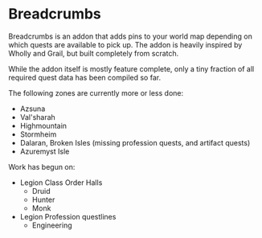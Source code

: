 # Breadcrumbs

Breadcrumbs is an addon that adds pins to your world map depending on which quests are available to pick up. The addon is heavily inspired by Wholly and Grail, but built completely from scratch.

While the addon itself is mostly feature complete, only a tiny fraction of all required quest data has been compiled so far.

The following zones are currently more or less done:

- Azsuna
- Val'sharah
- Highmountain
- Stormheim
- Dalaran, Broken Isles (missing profession quests, and artifact quests)
- Azuremyst Isle

Work has begun on:

- Legion Class Order Halls
	- Druid
	- Hunter
	- Monk
- Legion Profession questlines
	- Engineering